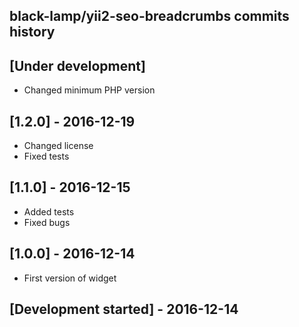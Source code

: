 black-lamp/yii2-seo-breadcrumbs commits history
------------------------------------------

## [Under development]

- Changed minimum PHP version

## [1.2.0] - 2016-12-19

- Changed license
- Fixed tests

## [1.1.0] - 2016-12-15

- Added tests
- Fixed bugs

## [1.0.0] - 2016-12-14

- First version of widget

## [Development started] - 2016-12-14